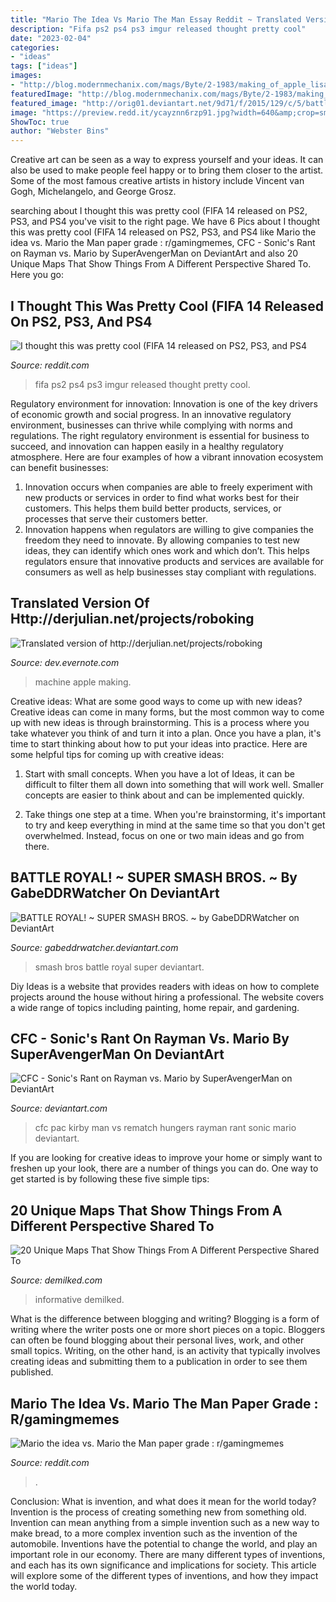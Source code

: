 ```yaml
---
title: "Mario The Idea Vs Mario The Man Essay Reddit ~ Translated Version Of Http://derjulian.net/projects/roboking"
description: "Fifa ps2 ps4 ps3 imgur released thought pretty cool"
date: "2023-02-04"
categories:
- "ideas"
tags: ["ideas"]
images:
- "http://blog.modernmechanix.com/mags/Byte/2-1983/making_of_apple_lisa/making_of_apple_lisa_11.jpg"
featuredImage: "http://blog.modernmechanix.com/mags/Byte/2-1983/making_of_apple_lisa/making_of_apple_lisa_11.jpg"
featured_image: "http://orig01.deviantart.net/9d71/f/2015/129/c/5/battle_royal____super_smash_bros____by_gabeddrwatcher-d8stht1.jpg"
image: "https://preview.redd.it/ycayznn6rzp91.jpg?width=640&amp;crop=smart&amp;auto=webp&amp;s=e516c6e03541baac77291e4f96758912a9467d2e"
ShowToc: true
author: "Webster Bins"
---
```



Creative art can be seen as a way to express yourself and your ideas. It can also be used to make people feel happy or to bring them closer to the artist. Some of the most famous creative artists in history include Vincent van Gogh, Michelangelo, and George Grosz.

	

		
searching about I thought this was pretty cool (FIFA 14 released on PS2, PS3, and PS4 you've visit to the right page. We have 6 Pics about I thought this was pretty cool (FIFA 14 released on PS2, PS3, and PS4 like Mario the idea vs. Mario the Man paper grade : r/gamingmemes, CFC - Sonic&#039;s Rant on Rayman vs. Mario by SuperAvengerMan on DeviantArt and also 20 Unique Maps That Show Things From A Different Perspective Shared To. Here you go:
		
    
## I Thought This Was Pretty Cool (FIFA 14 Released On PS2, PS3, And PS4

<img loading=lazy src="http://i.imgur.com/qSZcpRt.jpg" onerror="this.onerror=null;this.src='https://tse4.mm.bing.net/th?id=OIP.z1tb6twNkg1tK0Pjd9rKlgHaDF&amp;pid=15.1';" alt="I thought this was pretty cool (FIFA 14 released on PS2, PS3, and PS4">

_Source: reddit.com_

>fifa ps2 ps4 ps3 imgur released thought pretty cool. 

	

Regulatory environment for innovation:
Innovation is one of the key drivers of economic growth and social progress. In an innovative regulatory environment, businesses can thrive while complying with norms and regulations. The right regulatory environment is essential for business to succeed, and innovation can happen easily in a healthy regulatory atmosphere. Here are four examples of how a vibrant innovation ecosystem can benefit businesses: 
1) Innovation occurs when companies are able to freely experiment with new products or services in order to find what works best for their customers. This helps them build better products, services, or processes that serve their customers better.
2) Innovation happens when regulators are willing to give companies the freedom they need to innovate. By allowing companies to test new ideas, they can identify which ones work and which don’t. This helps regulators ensure that innovative products and services are available for consumers as well as help businesses stay compliant with regulations.

    
## Translated Version Of Http://derjulian.net/projects/roboking

<img loading=lazy src="http://blog.modernmechanix.com/mags/Byte/2-1983/making_of_apple_lisa/making_of_apple_lisa_11.jpg" onerror="this.onerror=null;this.src='https://tse1.mm.bing.net/th?id=OIP.64LW3gPRTRiG6f5wnA1vOAHaKW&amp;pid=15.1';" alt="Translated version of http://derjulian.net/projects/roboking">

_Source: dev.evernote.com_

>machine apple making. 

	

Creative ideas: What are some good ways to come up with new ideas?
Creative ideas can come in many forms, but the most common way to come up with new ideas is through brainstorming. This is a process where you take whatever you think of and turn it into a plan. Once you have a plan, it's time to start thinking about how to put your ideas into practice. Here are some helpful tips for coming up with creative ideas:
1) Start with small concepts. When you have a lot of Ideas, it can be difficult to filter them all down into something that will work well. Smaller concepts are easier to think about and can be implemented quickly.

2) Take things one step at a time. When you're brainstorming, it's important to try and keep everything in mind at the same time so that you don't get overwhelmed. Instead, focus on one or two main ideas and go from there.

    
## BATTLE ROYAL! ~ SUPER SMASH BROS. ~ By GabeDDRWatcher On DeviantArt

<img loading=lazy src="http://orig01.deviantart.net/9d71/f/2015/129/c/5/battle_royal____super_smash_bros____by_gabeddrwatcher-d8stht1.jpg" onerror="this.onerror=null;this.src='https://tse4.mm.bing.net/th?id=OIP.ALFUacZcuRG0mF_bvANSUgHaGC&amp;pid=15.1';" alt="BATTLE ROYAL! ~ SUPER SMASH BROS. ~ by GabeDDRWatcher on DeviantArt">

_Source: gabeddrwatcher.deviantart.com_

>smash bros battle royal super deviantart. 

	

Diy Ideas is a website that provides readers with ideas on how to complete projects around the house without hiring a professional. The website covers a wide range of topics including painting, home repair, and gardening. 

    
## CFC - Sonic&#039;s Rant On Rayman Vs. Mario By SuperAvengerMan On DeviantArt

<img loading=lazy src="https://images-wixmp-ed30a86b8c4ca887773594c2.wixmp.com/f/add470da-0284-4e04-87a1-b2e3d3e1602a/da9t3jl-6fad82ec-05b0-4075-809f-f88ababbf971.png/v1/fill/w_300,h_168,q_70,strp/cfc___pac_man_hungers_for_a_rematch_on_kirby_by_superavengerman_da9t3jl-200h.jpg?token=eyJ0eXAiOiJKV1QiLCJhbGciOiJIUzI1NiJ9.eyJzdWIiOiJ1cm46YXBwOjdlMGQxODg5ODIyNjQzNzNhNWYwZDQxNWVhMGQyNmUwIiwiaXNzIjoidXJuOmFwcDo3ZTBkMTg4OTgyMjY0MzczYTVmMGQ0MTVlYTBkMjZlMCIsIm9iaiI6W1t7ImhlaWdodCI6Ijw9NDYwIiwicGF0aCI6IlwvZlwvYWRkNDcwZGEtMDI4NC00ZTA0LTg3YTEtYjJlM2QzZTE2MDJhXC9kYTl0M2psLTZmYWQ4MmVjLTA1YjAtNDA3NS04MDlmLWY4OGFiYWJiZjk3MS5wbmciLCJ3aWR0aCI6Ijw9ODE5In1dXSwiYXVkIjpbInVybjpzZXJ2aWNlOmltYWdlLm9wZXJhdGlvbnMiXX0.x0ZcqwTUFbJhUhQMEC-jSUA1RfPplwf9e5TtPpZGvsM" onerror="this.onerror=null;this.src='https://tse1.mm.bing.net/th?id=OIP.NKtRAd1zXxlF-3xgxV4PYQAAAA&amp;pid=15.1';" alt="CFC - Sonic&#039;s Rant on Rayman vs. Mario by SuperAvengerMan on DeviantArt">

_Source: deviantart.com_

>cfc pac kirby man vs rematch hungers rayman rant sonic mario deviantart. 

	

If you are looking for creative ideas to improve your home or simply want to freshen up your look, there are a number of things you can do. One way to get started is by following these five simple tips: 

    
## 20 Unique Maps That Show Things From A Different Perspective Shared To

<img loading=lazy src="https://static.demilked.com/wp-content/uploads/2021/05/608fa185f0704-people-share-interesting-maps-2-608bc214395b8__700.jpg" onerror="this.onerror=null;this.src='https://tse4.mm.bing.net/th?id=OIP.l8hyVI6nTBO0anspqYkB3wHaFG&amp;pid=15.1';" alt="20 Unique Maps That Show Things From A Different Perspective Shared To">

_Source: demilked.com_

>informative demilked. 

	

What is the difference between blogging and writing?
Blogging is a form of writing where the writer posts one or more short pieces on a topic. Bloggers can often be found blogging about their personal lives, work, and other small topics. Writing, on the other hand, is an activity that typically involves creating ideas and submitting them to a publication in order to see them published.

    
## Mario The Idea Vs. Mario The Man Paper Grade : R/gamingmemes

<img loading=lazy src="https://preview.redd.it/ycayznn6rzp91.jpg?width=640&amp;crop=smart&amp;auto=webp&amp;s=e516c6e03541baac77291e4f96758912a9467d2e" onerror="this.onerror=null;this.src='https://tse2.mm.bing.net/th?id=OIP.E2t8KG7zwNasxtE51iTi7AHaJJ&amp;pid=15.1';" alt="Mario the idea vs. Mario the Man paper grade : r/gamingmemes">

_Source: reddit.com_

>. 

	

Conclusion: What is invention, and what does it mean for the world today?
Invention is the process of creating something new from something old. Invention can mean anything from a simple invention such as a new way to make bread, to a more complex invention such as the invention of the automobile. Inventions have the potential to change the world, and play an important role in our economy. There are many different types of inventions, and each has its own significance and implications for society. This article will explore some of the different types of inventions, and how they impact the world today.

